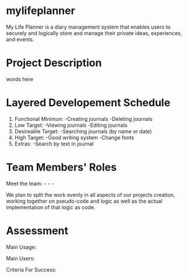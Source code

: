 # mylifeplanner
My Life Planner is a diary management system that enables users to securely and logically store and manage their private ideas, experiences, and events.



# Project Description
words here



# Layered Developement Schedule
1. Functional Minimun:
-Creating journals
-Deleting journals
2. Low Target:
     -Viewing journals
     -Editing journals
3. Desireable Target:
     -Searching journals (by name or date)
4. High Target:
     -Good writing system
     -Change fonts
5. Extras:
     -Search by text in journal



# Team Members' Roles

Meet the team:
    -
    -
    -

We plan to split the work evenly in all aspects of our projects creation, working together on pseudo-code and logic as well as the actual implementation of that logic as code.



# Assessment

Main Usage:

Main Users:

Criteria For Success:
